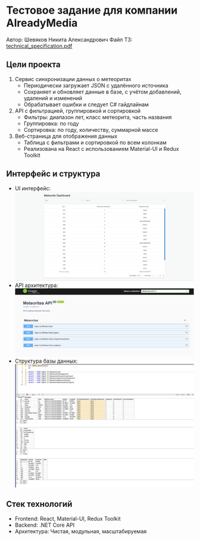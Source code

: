 # Тестовое задание для компании AlreadyMedia

Автор: Шевяков Никита Александрович
Файл ТЗ: [technical_specification.pdf](./documents/technical_specification.pdf)

## Цели проекта
1. Сервис синхронизации данных о метеоритах
    - Периодически загружает JSON с удалённого источника
    - Сохраняет и обновляет данные в базе, с учётом добавлений, удалений и изменений
    - Обрабатывает ошибки и следует C# гайдлайнам
2. API с фильтрацией, группировкой и сортировкой
    - Фильтры: диапазон лет, класс метеорита, часть названия
    - Группировка: по году
    - Сортировка: по году, количеству, суммарной массе
3. Веб-страница для отображения данных
    - Таблица с фильтрами и сортировкой по всем колонкам
    - Реализована на React с использованием Material-UI и Redux Toolkit

## Интерфейс и структура
- UI интерфейс: ![UI интерфейс](./documents/UI.jpg)
- API архитектура:![API архитектура](./documents/API.jpg)
- Структура базы данных: ![Структура базы данных](./documents/Db.jpg)

## Стек технологий
- Frontend: React, Material-UI, Redux Toolkit
- Backend: .NET Core API
- Архитектура: Чистая, модульная, масштабируемая